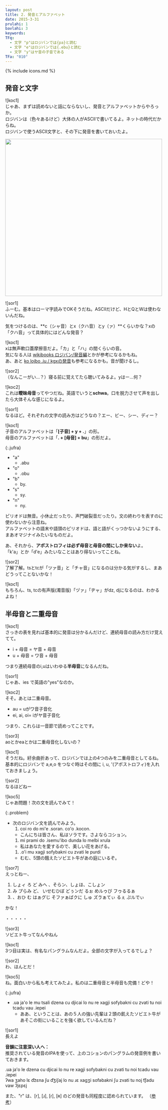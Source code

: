 ```yaml
---
layout: post
title: 2. 発音とアルファベット
date: 2015-3-31
prulahi: 1
bavlahi: 3
keywords:
TFq:
  - 文字 "p"はロジバンでは{pa}と読む
  - 文字 "e"はロジバンでは{.ebu}と読む
  - 文字 "y"はヤ音の子音である
TFa: "010"
---
```

{% include icons.md %}

## 発音と文字

![koc1]  
じゃあ、まずは読めないと話にならないし、発音とアルファベットからやろっか。  
ロジバンは（色々あるけど）大体の人がASCIIで書いてるよ。ネットの時代だからね。  
ロジバンで使うASCII文字と、その下に発音を書いておいたよ。

<img src="{{site.baseurl}}/assets/pixra/sance_liste.png" width="500px">

![sor1]  
ふーむ。基本はローマ字読みでOKそうだね。ASCIIだけど、HとQとWは使わないんだね。

気をつけるのは、**c（シャ音）とx（クハ音）とy（ァ）**くらいかな？xの「クハ音」って具体的にはどんな発音？

![koc1]  
xは無声軟口蓋摩擦音だよ。「カ」と「ハ」の間くらいの音。  
気になる人は [wikibooks ロジバン/発音編](https://ja.wikibooks.org/wiki/%E3%83%AD%E3%82%B8%E3%83%90%E3%83%B3/%E7%99%BA%E9%9F%B3%E3%81%99%E3%82%8B)とかが参考になるかもね。  
あ、あと [ko lojbo .iu / kgxの発音](http://guskant.github.io/kolojbo.iu/html/ch08s04.html)も参考になるかも。音が聞けるし。

![sor2]  
（なんこーがい…？）寝る前に覚えてたら聴いてみるよ。yはー…何？

![koc2]  
これは**曖昧母音**ってやつだね。英語でいうと**schwa**。口を脱力させて声を出したら大体そんな感じになるよ。

![sor1]  
なるほど。それぞれの文字の読み方はどうなの？エー、ビー、シー、ディー？

![koc1]  
子音のアルファベットは「**[子音] + y + .**」の形。  
母音のアルファベットは「**. + [母音] + bu**」の形だよ。

{:.jufra}
- "a"
  - .abu
- "o"
  - .obu
- "b"
  - by.
- "s"
  - sy.
- "n"
  - ny.

ピリオドは無音。小休止だったり、声門破裂音だったり。文の終わりを表すのに使わないから注意ね。  
アルファベットの語末や語頭のピリオドは、語と語がくっつかないようにする、まあオマジナイみたいなものだよ。

あ、それから、**アポストロフィは必ず母音と母音の間にしか来ない**よ。  
「k'a」とか「d'e」みたいなことはあり得ないってことね。

![sor2]  
了解了解。tsとtcが「ツァ音」と「チャ音」になるのは分かる気がするし、まあどうってことないかな！  

![koc1]  
もちろん、ts, tcの有声版(濁音版)「ヅァ」「ヂャ」がdz, djになるのは、わかるよね！

## 半母音と二重母音

![koc1]  
さっきの表を見れば基本的に発音は分かるんだけど、連続母音の読み方だけ覚えてて。

- i + 母音 = ヤ音 + 母音
- u + 母音 = ワ音 + 母音

つまり連続母音のi,uはいわゆる**半母音**になるんだね。

![sor1]  
じゃあ、ies で英語の"yes"なのか。

![koc2]  
そそ。あとは二重母音。

- au = uがワ音子音化
- ei, ai, oi= iがヤ音子音化

つまり、これらは一音節で読めってことです。

![sor3]  
aoとかeaとかは二重母音化しないの？

![koc1]  
そうだね。紆余曲折あって、ロジバンでは上の4つのみを二重母音としてるね。  
基本的にロジバンで a,e,o をつなぐ時はその間に i, u, '(アポストロフィ)を入れておきましょう。

![sor2]  
なるほどねー

![koc5]  
じゃあ問題！次の文を読んでみて！

{:.problem}
- 次のロジバン文を読んでみよう。
  1. coi ro do mi'e .soran. co'o .kocon. 
    - こんにちは皆さん、私はソラです。さよならコション。
  1. mi prami do .isemu'ibo dunda lo melbi xrula
    - 私はあなたを愛するので、美しい花をあげる。
  1. .o'i mu xagji sofybakni cu zvati le purdi
    - むむ、5頭の餓えたソビエト牛があの庭にいるぞ。

![sor7]  
えっとねー、

1. しょィ ろ ど みへ 、そらン、しょほ、こしょン
2. み プらみ ど、 いせむひぼ どぅンだ るぉ めルゥび フゥるるぁ
3. 、おひ む はぁグじ そファぁばクに しゅ ズゔぁてぃ るぇ ぷルでぃ

かな！

・・・・・

![sor3]  
ソビエト牛ってなんやねん

![koc1]  
3つ目は実は、有名なパングラムなんだよ。全部の文字が入ってるでしょ？

![sor2]  
わ、ほんとだ！

![koc5]  
ね。面白いから私も考えてみたよ。私のは二重母音と半母音も完備！どや！

{:.jufra}
- .ua ja'o le mu tsali dzena cu djicai lo nu re xagji sofybakni cu zvati tu noi tcadu vau .iepei  
  - ああ、ということは、あの５人の強い先輩は２頭の飢えたソビエト牛があそこの街にいることを強く欲しているんだね？

![sor1]  
長えよ

<div class="note">
<b>音韻に注意深い人へ：</b><br>
推奨されている発音のIPAを使って、上のコションのパングラムの発音例を書いておきます。
<p>.ua ja'o le dzena cu djicai lo nu re xagji sofybakni cu zvati tu noi tcadu vau .iepei<br>
ʔwa ʒaho lɛ d͡zɛna ʃu d͡ʒiʃaj lo nu ɹɛ xagʒi sofəbakni ʃu zvati tu noj t͡ʃadu vaw ʔjɛpɛj</p>
また、"r" は、[r], [ɹ], [ɾ], [ʀ] のどの発音も同程度に認められています。
（<a href="http://ponjbogri.github.io/cll-ja/chapter3.html">参考</a>）</div>

